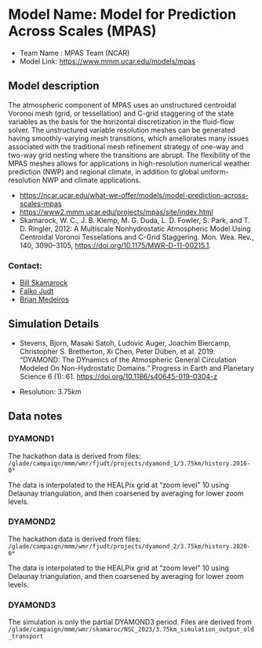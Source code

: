 # Model Name: Model for Prediction Across Scales (MPAS)
- Team Name :  MPAS Team (NCAR)
- Model Link: https://www.mmm.ucar.edu/models/mpas


## Model description
The atmospheric component of MPAS uses an unstructured centroidal Voronoi mesh (grid, or tessellation) and C-grid staggering of the state variables as the basis for the horizontal discretization in the fluid-flow solver. The unstructured variable resolution meshes can be generated having smoothly-varying mesh transitions, which ameliorates many issues associated with the traditional mesh refinement strategy of one-way and two-way grid nesting where the transitions are abrupt. The flexibility of the MPAS meshes allows for applications in high-resolution numerical weather prediction (NWP) and regional climate, in addition to global uniform-resolution NWP and climate applications.

- https://ncar.ucar.edu/what-we-offer/models/model-prediction-across-scales-mpas
- https://www2.mmm.ucar.edu/projects/mpas/site/index.html
- Skamarock, W. C., J. B. Klemp, M. G. Duda, L. D. Fowler, S. Park, and T. D. Ringler, 2012: A Multiscale Nonhydrostatic Atmospheric Model Using Centroidal Voronoi Tesselations and C-Grid Staggering. Mon. Wea. Rev., 140, 3090–3105, https://doi.org/10.1175/MWR-D-11-00215.1. 


### Contact:
- [Bill Skamarock](mailto:skamaroc@ucar.edu)
- [Falko Judt](mailto:fjudt@ucar.edu)
- [Brian Medeiros](mailto:brianpm@ucar.edu ) 


## Simulation Details

- Stevens, Bjorn, Masaki Satoh, Ludovic Auger, Joachim Biercamp, Christopher S. Bretherton, Xi Chen, Peter Düben, et al. 2019. “DYAMOND: The DYnamics of the Atmospheric General Circulation Modeled On Non-Hydrostatic Domains.” Progress in Earth and Planetary Science 6 (1): 61. https://doi.org/10.1186/s40645-019-0304-z

- Resolution: 3.75km

## Data notes

### DYAMOND1
The hackathon data is derived from files: `/glade/campaign/mmm/wmr/fjudt/projects/dyamond_1/3.75km/history.2016-0*`

The data is interpolated to the HEALPix grid at “zoom level” 10 using Delaunay triangulation, and then coarsened by averaging for lower zoom levels.

### DYAMOND2
The hackathon data is derived from files: `/glade/campaign/mmm/wmr/fjudt/projects/dyamond_2/3.75km/history.2020-0*`

The data is interpolated to the HEALPix grid at “zoom level” 10 using Delaunay triangulation, and then coarsened by averaging for lower zoom levels.

### DYAMOND3
The simulation is only the partial DYAMOND3 period.
Files are derived from `/glade/campaign/mmm/wmr/skamaroc/NSC_2023/3.75km_simulation_output_old_transport`
